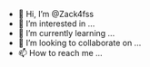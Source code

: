 - 👋 Hi, I’m @Zack4fss
- 👀 I’m interested in ... 
- 🌱 I’m currently learning ...
- 💞️ I’m looking to collaborate on ...
- 📫 How to reach me ...

<!---
Zack4fss/Zack4fss is a ✨ special ✨ repository because its `README.md` (this file) appears on your GitHub profile.
You can click the Preview link to take a look at your changes.
--->
